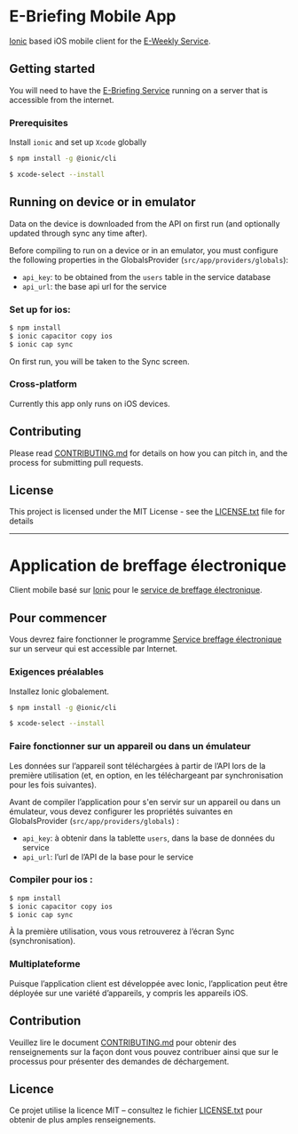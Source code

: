 # E-Briefing Mobile App

[Ionic](https://ionicframework.com/framework) based iOS mobile client for the [E-Weekly Service](https://github.com/csps-efpc-it/eWeekly-service).

## Getting started

You will need to have the [E-Briefing Service](https://github.com/cds-snc/e-briefing-service) running on a server that
is accessible from the internet.

### Prerequisites

Install `ionic` and  set up `Xcode` globally

```bash
$ npm install -g @ionic/cli
```

```bash
$ xcode-select --install
```

## Running on device or in emulator

Data on the device is downloaded from the API on first run (and optionally updated through sync any time after).

Before compiling to run on a device or in an emulator, you must configure the following properties in the 
GlobalsProvider (`src/app/providers/globals`):

- `api_key`: to be obtained from the `users` table in the service database
- `api_url`: the base api url for the service

### Set up for ios:

```bash
$ npm install
$ ionic capacitor copy ios
$ ionic cap sync
```

On first run, you will be taken to the Sync screen.

### Cross-platform

Currently this app only runs on iOS devices.

## Contributing

Please read [CONTRIBUTING.md](CONTRIBUTING.md) for details on how you can pitch in, and the process for submitting pull requests.

## License

This project is licensed under the MIT License - see the [LICENSE.txt](LICENSE.txt) file for details

-------------------------------------------------------------------

# Application de breffage électronique 

Client mobile basé sur [Ionic](https://ionicframework.com/framework) pour le [service de breffage électronique](https://github.com/cds-snc/e-briefing-service#service-de-breffage-%C3%A9lectronique).

## Pour commencer

Vous devrez faire fonctionner le programme [Service breffage électronique](https://github.com/cds-snc/e-briefing-service#service-de-breffage-%C3%A9lectronique) sur un serveur qui est accessible par Internet.

### Exigences préalables

Installez Ionic globalement.

```bash
$ npm install -g @ionic/cli
```

```bash
$ xcode-select --install
```

### Faire fonctionner sur un appareil ou dans un émulateur

Les données sur l’appareil sont téléchargées à partir de l’API lors de la première utilisation (et, en option, en les téléchargeant par synchronisation pour les fois suivantes).

Avant de compiler l’application pour s'en servir sur un appareil ou dans un émulateur, vous devez configurer les propriétés suivantes en GlobalsProvider (`src/app/providers/globals`) :

- `api_key`: à obtenir dans la tablette `users`, dans la base de données du service
- `api_url`: l’url de l’API de la base pour le service

### Compiler pour ios :

```bash
$ npm install
$ ionic capacitor copy ios
$ ionic cap sync
```

À la première utilisation, vous vous retrouverez à l’écran Sync (synchronisation).

### Multiplateforme

Puisque l’application client est développée avec Ionic, l’application peut être déployée sur une variété d’appareils, y compris les appareils iOS. 

## Contribution

Veuillez lire le document [CONTRIBUTING.md](CONTRIBUTING.md) pour obtenir des renseignements sur la façon dont vous pouvez contribuer ainsi que sur le processus pour présenter des demandes de déchargement.

## Licence

Ce projet utilise la licence MIT – consultez le fichier [LICENSE.txt](LICENSE.txt) pour obtenir de plus amples renseignements.